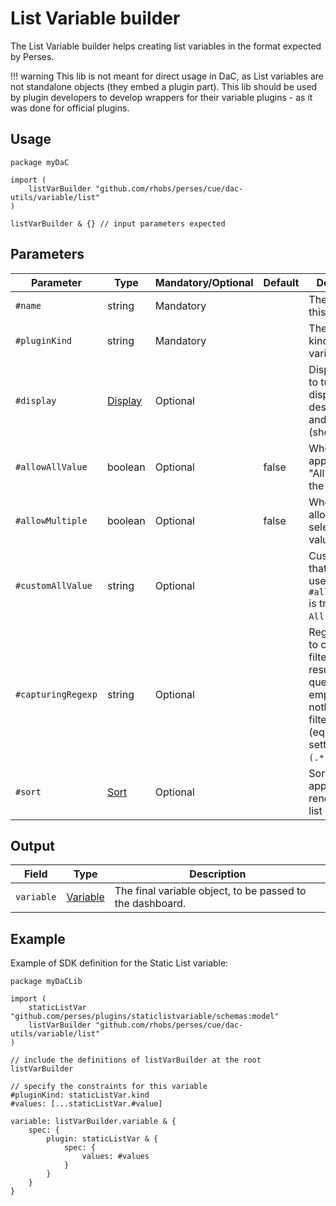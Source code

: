 # List Variable builder

The List Variable builder helps creating list variables in the format expected by Perses.

!!! warning
	This lib is not meant for direct usage in DaC, as List variables are not standalone objects (they embed a plugin part).
	This lib should be used by plugin developers to develop wrappers for their variable plugins - as it was done for official plugins.

## Usage

```cue
package myDaC

import (
	listVarBuilder "github.com/rhobs/perses/cue/dac-utils/variable/list"
)

listVarBuilder & {} // input parameters expected
```

## Parameters

| Parameter          | Type                                                         | Mandatory/Optional | Default | Description                                                                                                                        |
|--------------------|--------------------------------------------------------------|--------------------|---------|------------------------------------------------------------------------------------------------------------------------------------|
| `#name`            | string                                                       | Mandatory          |         | The name of this variable.                                                                                                         |
| `#pluginKind`      | string                                                       | Mandatory          |         | The plugin kind of this variable.                                                                                                  |
| `#display`         | [Display](../../../api/variable.md#display-specification)    | Optional           |         | Display object to tune the display name, description and visibility (show/hide).                                                   |
| `#allowAllValue`   | boolean                                                      | Optional           | false   | Whether to append the "All" value to the list.                                                                                     |
| `#allowMultiple`   | boolean                                                      | Optional           | false   | Whether to allow multi-selection of values.                                                                                        |
| `#customAllValue`  | string                                                       | Optional           |         | Custom value that will be used if `#allowAllValue` is true and if `All` is selected.                                               |
| `#capturingRegexp` | string                                                       | Optional           |         | Regexp used to catch and filter the results of the query. If empty, then nothing is filtered (equivalent of setting it to `(.*)`). |
| `#sort`            | [Sort](../../../api/variable.md#list-variable-specification) | Optional           |         | Sort method to apply when rendering the list of values.                                                                            |

## Output

| Field      | Type                                                        | Description                                               |
|------------|-------------------------------------------------------------|-----------------------------------------------------------|
| `variable` | [Variable](../../../api/variable.md#variable-specification) | The final variable object, to be passed to the dashboard. |

## Example

Example of SDK definition for the Static List variable:

```cue
package myDaCLib

import (
	staticListVar "github.com/perses/plugins/staticlistvariable/schemas:model"
	listVarBuilder "github.com/rhobs/perses/cue/dac-utils/variable/list"
)

// include the definitions of listVarBuilder at the root
listVarBuilder

// specify the constraints for this variable
#pluginKind: staticListVar.kind
#values: [...staticListVar.#value]

variable: listVarBuilder.variable & {
	spec: {
		plugin: staticListVar & {
			spec: {
				values: #values
			}
		}
	}
}
```

